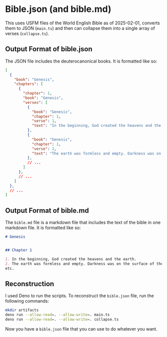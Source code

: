 # Bible.json (and bible.md)

This uses USFM files of the World English Bible as of 2025-02-01, converts them to JSON (`main.ts`) and then can collapse them into a single array of verses (`collapse.ts`).

## Output Format of bible.json

The JSON file includes the deuterocanonical books. It is formatted like so:

```json
[
  {
    "book": "Genesis",
    "chapters": [
      {
        "chapter": 1,
        "book": "Genesis",
        "verses": [
          {
            "book": "Genesis",
            "chapter": 1,
            "verse": 1,
            "text": "In the beginning, God created the heavens and the earth.  \n"
          },
          {
            "book": "Genesis",
            "chapter": 1,
            "verse": 2,
            "text": "The earth was formless and empty. Darkness was on the surface of the deep and God’s Spirit was hovering over the surface of the waters.   \n"
          },
          // ...
        ]
      },
      // ...
    ]
  },
  // ...
]
```

## Output Format of bible.md

The `bible.md` file is a markdown file that includes the text of the bible in one markdown file. It is formatted like so:

```markdown
# Genesis


## Chapter 1

1. In the beginning, God created the heavens and the earth.
2. The earth was formless and empty. Darkness was on the surface of the deep and God’s Spirit was hovering over the surface of the waters.
etc.
```




## Reconstruction

I used Deno to run the scripts. To reconstruct the `bible.json` file, run the following commands:

```bash
mkdir artifacts
deno run --allow-read=. --allow-write=. main.ts
deno run --allow-read=. --allow-write=. collapse.ts
```

Now you have a `bible.json` file that you can use to do whatever you want.